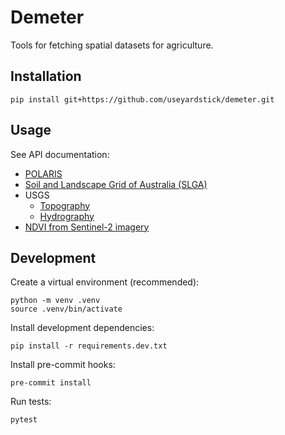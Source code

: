 Demeter
=======

Tools for fetching spatial datasets for agriculture.

Installation
------------

```
pip install git+https://github.com/useyardstick/demeter.git
```

Usage
-----

See API documentation:

- [POLARIS](docs.md#demeter.raster.polaris)
- [Soil and Landscape Grid of Australia (SLGA)](docs.md#demeterrasterslga)
- USGS
  - [Topography](docs.md#demeterrasterusgstopography)
  - [Hydrography](docs.md#demeterrasterusgshydrography)
- [NDVI from Sentinel-2 imagery](docs.md##demeterrastersentinel2ndvi)

Development
-----------

Create a virtual environment (recommended):

```
python -m venv .venv
source .venv/bin/activate
```

Install development dependencies:

```
pip install -r requirements.dev.txt
```

Install pre-commit hooks:

```
pre-commit install
```

Run tests:

```
pytest
```

